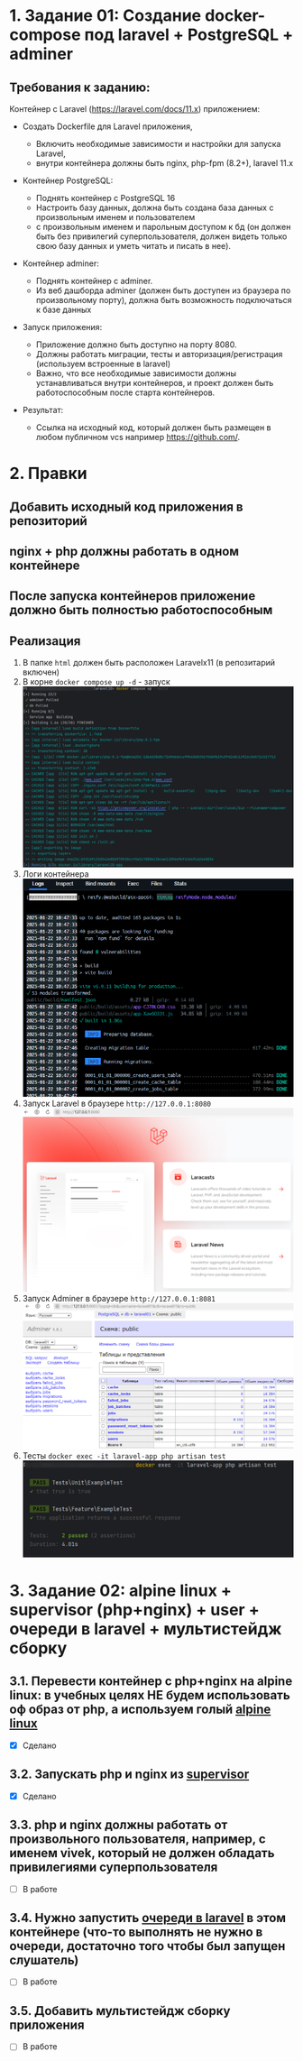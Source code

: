 # 1. Задание 01: Создание docker-compose под laravel + PostgreSQL + adminer

## Требования к заданию:

Контейнер с Laravel (https://laravel.com/docs/11.x) приложением:

* Создать Dockerfile для Laravel приложения,

  * Включить необходимые зависимости и настройки для запуска Laravel,
  * внутри контейнера должны быть nginx, php-fpm (8.2+), laravel 11.x
* Контейнер PostgreSQL:

  * Поднять контейнер с PostgreSQL 16
  * Настроить базу данных, должна быть создана база данных с произвольным именем и пользователем
  * с произвольным именем и парольным доступом к бд (он должен быть без привилегий суперпользователя, должен видеть только свою базу данных и уметь читать и писать в нее).
* Контейнер adminer:

  * Поднять контейнер с adminer.
  * Из веб дашборда adminer (должен быть доступен из браузера по произвольному порту), должна быть возможность подключаться к базе данных
* Запуск приложения:

  * Приложение должно быть доступно на порту 8080.
  * Должны работать миграции, тесты и авторизация/регистрация (используем встроенные в laravel)
  * Важно, что все необходимые зависимости должны устанавливаться внутри контейнеров, и проект должен быть работоспособным после старта контейнеров.
* Результат:

  * Ссылка на исходный код, который должен быть размещен в любом публичном vcs например https://github.com/.

# 2. Правки

## Добавить исходный код приложения в репозиторий

## nginx + php должны работать в одном контейнере

## После запуска контейнеров приложение должно быть полностью работоспособным

## Реализация

1. В папке `html` должен быть расположен Laravelx11 (в репозитарий включен)
2. В корне `docker compose up -d` - запуск
![docker_compose_up.png](help/docker_compose_up.png)
3. Логи контейнера 
![docker_logs.png](help/docker_logs.png)
4. Запуск Laravel в браузере `http://127.0.0.1:8080`
![laravel_web.png](help/laravel_web.png)
5. Запуск Adminer в браузере `http://127.0.0.1:8081`
![db_web.png](help/db_web.png)
6. Тесты `docker exec -it laravel-app php artisan test`
![laravel_test.png](help/laravel_test.png)

# 3. Задание 02: alpine linux + supervisor (php+nginx) + user + очереди в laravel + мультистейдж сборку

## 3.1. Перевести контейнер с php+nginx на alpine linux: в учебных целях НЕ будем использовать оф образ от php, а используем голый [alpine linux](https://hub.docker.com/_/alpine/tags)
- [x] Сделано

## 3.2. Запускать php и nginx из [supervisor](http://supervisord.org/)
- [x] Сделано

## 3.3. php и nginx должны работать от произвольного пользователя, например, с именем vivek, который не должен обладать привилегиями суперпользователя
- [ ] В работе

## 3.4. Нужно запустить [очереди в laravel](https://laravel.com/docs/11.x/queues) в этом контейнере  (что-то выполнять не нужно в очереди, достаточно того чтобы был запущен слушатель)
- [ ] В работе

## 3.5. Добавить мультистейдж сборку приложения
- [ ] В работе
